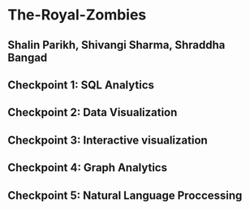 # The-Royal-Zombies

## Shalin Parikh, Shivangi Sharma, Shraddha Bangad

## Checkpoint 1: SQL Analytics
## Checkpoint 2: Data Visualization
## Checkpoint 3: Interactive visualization
## Checkpoint 4: Graph Analytics
## Checkpoint 5: Natural Language Proccessing
